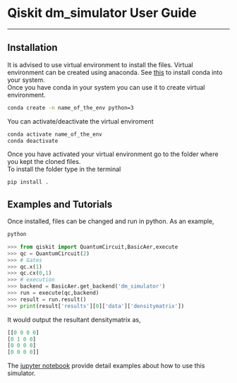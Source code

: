 # Qiskit dm_simulator User Guide
***
## Installation
It is advised to use virtual environment to install the files. Virtual environment can be created using anaconda. See [this](https://docs.conda.io/projects/conda/en/latest/user-guide/install/linux.html) to install conda into your system.  
Once you have conda in your system you can use it to create virtual environment.
```bash
conda create -n name_of_the_env python=3
```
You can activate/deactivate the virtual enviroment
```bash
conda activate name_of_the_env
conda deactivate
```
Once you have activated your virtual environment go to the folder where you kept the cloned files.  
To install the folder type in the terminal
```bash
pip install .
```
## Examples and Tutorials
Once installed, files can be changed and run in python. As an example,
```bash
python
```
```python
>>> from qiskit import QuantumCircuit,BasicAer,execute
>>> qc = QuantumCircuit(2)
>>> # Gates
>>> qc.x(1)
>>> qc.cx(0,1)
>>> # execution
>>> backend = BasicAer.get_backend('dm_simulator')
>>> run = execute(qc,backend)
>>> result = run.result()
>>> print(result['results'][0]['data']['densitymatrix'])
```
It would output the resultant densitymatrix as,
```python
[[0 0 0 0]
[0 1 0 0]
[0 0 0 0]
[0 0 0 0]]
```
The [jupyter notebook](user_guide.ipynb) provide detail examples about how to use this simulator.

